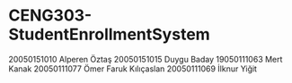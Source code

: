 # CENG303-StudentEnrollmentSystem
20050151010 Alperen Öztaş
20050151015 Duygu Baday
19050111063 Mert Kanak
20050111077 Ömer Faruk Kılıçaslan
20050111069 İlknur Yiğit
